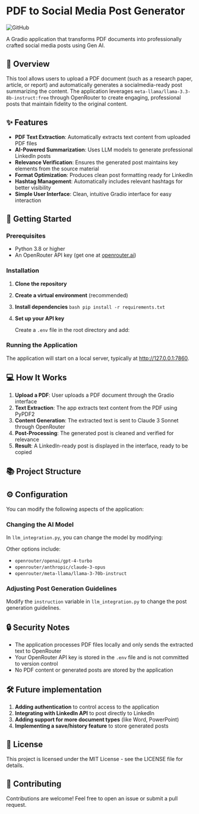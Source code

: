 # PDF to Social Media Post Generator

![GitHub](https://img.shields.io/badge/license-MIT-blue)

A Gradio application that transforms PDF documents into professionally crafted social media posts using Gen AI.

## 📝 Overview

This tool allows users to upload a PDF document (such as a research paper, article, or report) and automatically generates a socialmedia-ready post summarizing the content. The application leverages `meta-llama/llama-3.3-8b-instruct:free` through OpenRouter to create engaging, professional posts that maintain fidelity to the original content.

## ✨ Features

- **PDF Text Extraction**: Automatically extracts text content from uploaded PDF files
- **AI-Powered Summarization**: Uses LLM models to generate professional LinkedIn posts
- **Relevance Verification**: Ensures the generated post maintains key elements from the source material
- **Format Optimization**: Produces clean post formatting ready for LinkedIn
- **Hashtag Management**: Automatically includes relevant hashtags for better visibility
- **Simple User Interface**: Clean, intuitive Gradio interface for easy interaction

## 🚀 Getting Started

### Prerequisites

- Python 3.8 or higher
- An OpenRouter API key (get one at [openrouter.ai](https://openrouter.ai))

### Installation

1. **Clone the repository**


2. **Create a virtual environment** (recommended)


3. **Install dependencies**
```bash pip install -r requirements.txt```


4. **Set up your API key**
   
   Create a `.env` file in the root directory and add:

### Running the Application


The application will start on a local server, typically at http://127.0.0.1:7860.

## 💻 How It Works

1. **Upload a PDF**: User uploads a PDF document through the Gradio interface
2. **Text Extraction**: The app extracts text content from the PDF using PyPDF2
3. **Content Generation**: The extracted text is sent to Claude 3 Sonnet through OpenRouter
4. **Post-Processing**: The generated post is cleaned and verified for relevance
5. **Result**: A LinkedIn-ready post is displayed in the interface, ready to be copied

## 📚 Project Structure


## ⚙️ Configuration

You can modify the following aspects of the application:

### Changing the AI Model

In `llm_integration.py`, you can change the model by modifying:


Other options include:
- `openrouter/openai/gpt-4-turbo`
- `openrouter/anthropic/claude-3-opus`
- `openrouter/meta-llama/llama-3-70b-instruct`

### Adjusting Post Generation Guidelines

Modify the `instruction` variable in `llm_integration.py` to change the post generation guidelines.

## 🔒 Security Notes

- The application processes PDF files locally and only sends the extracted text to OpenRouter
- Your OpenRouter API key is stored in the `.env` file and is not committed to version control
- No PDF content or generated posts are stored by the application

## 🛠 Future implementation

1. **Adding authentication** to control access to the application
2. **Integrating with LinkedIn API** to post directly to LinkedIn
3. **Adding support for more document types** (like Word, PowerPoint)
4. **Implementing a save/history feature** to store generated posts

## 📄 License

This project is licensed under the MIT License - see the LICENSE file for details.

## 🤝 Contributing

Contributions are welcome! Feel free to open an issue or submit a pull request.


